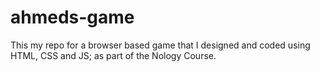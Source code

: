 # ahmeds-game

This my repo for a browser based game that I designed and coded using HTML, CSS and JS; as part of the Nology Course.
